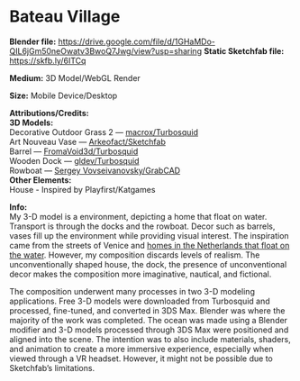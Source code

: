 # Bateau Village

**Blender file:** https://drive.google.com/file/d/1GHaMDo-QIL6jGm50neOwatv3BwoQ7Jwg/view?usp=sharing
**Static Sketchfab file:** https://skfb.ly/6ITCq

**Medium:** 3D Model/WebGL Render

**Size:** Mobile Device/Desktop 

**Attributions/Credits:**<br>
**3D Models:**<br>
Decorative Outdoor Grass 2 — [macrox/Turbosquid](https://www.turbosquid.com/FullPreview/Index.cfm/ID/869778)<br>
Art Nouveau Vase — [Arkeofact/Sketchfab](https://sketchfab.com/3d-models/vase-art-nouveau-3c548ce890524a9c888270267d4e9efd)<br>
Barrel — [FromaVoid3d/Turbosquid](https://www.turbosquid.com/FullPreview/Index.cfm/ID/1169842)<br>
Wooden Dock — [gldev/Turbosquid](https://www.turbosquid.com/FullPreview/Index.cfm/ID/676898)<br>
Rowboat — [Sergey Vovseivanovsky/GrabCAD](https://grabcad.com/library/old-boats-pack-1)<br>
**Other Elements:**<br>
House - Inspired by Playfirst/Katgames

**Info:**<br>
My 3-D model is a environment, depicting a home that float on water. Transport is through the docks and the rowboat. Decor such as barrels, vases fill up the environment while providing visual interest. 
The inspiration came from the streets of Venice and [homes in the Netherlands that float on the water](https://www.youtube.com/watch?v=Xx80ExUA1Pc). However, my composition discards levels of realism. The unconventionally shaped house, the dock, the presence of unconventional decor makes the composition more imaginative, nautical, and fictional.

The composition underwent many processes in two 3-D modeling applications. Free 3-D models were downloaded from Turbosquid and processed, fine-tuned, and converted in 3DS Max. Blender was where the majority of the work was completed. The ocean was made using a Blender modifier and 3-D models processed through 3DS Max were positioned and aligned into the scene. The intention was to also include materials, shaders, and animation to create a more immersive experience, especially when viewed through a VR headset. However, it might not be possible due to Sketchfab’s limitations. 

